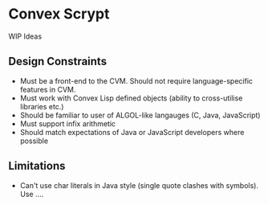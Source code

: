 # Convex Scrypt

WIP Ideas

## Design Constraints

* Must be a front-end to the CVM. Should not require language-specific features in CVM.
* Must work with Convex Lisp defined objects (ability to cross-utilise libraries etc.)
* Should be familiar to user of ALGOL-like langauges (C, Java, JavaScript)
* Must support infix arithmetic
* Should match expectations of Java or JavaScript developers where possible

## Limitations

* Can't use char literals in Java style (single quote clashes with symbols). Use ....